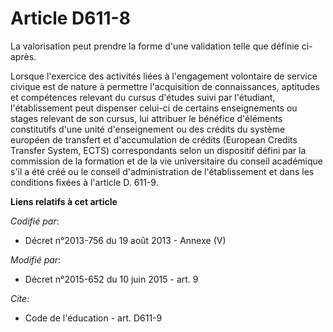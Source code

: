 # Article D611-8

La valorisation peut prendre la forme d'une validation telle que définie ci-après. 

Lorsque l'exercice des activités liées à l'engagement volontaire de service civique est de nature à permettre l'acquisition
de connaissances, aptitudes et compétences relevant du cursus d'études suivi par l'étudiant, l'établissement peut dispenser
celui-ci de certains enseignements ou stages relevant de son cursus, lui attribuer le bénéfice d'éléments constitutifs d'une
unité d'enseignement ou des crédits du système européen de transfert et d'accumulation de crédits (European Credits Transfer
System, ECTS) correspondants selon un dispositif défini par    la commission de la formation et de la vie universitaire du
conseil académique s'il a été créé ou le conseil d'administration de l'établissement et dans les conditions fixées à
l'article D. 611-9.

**Liens relatifs à cet article**

_Codifié par_:

  - Décret n°2013-756 du 19 août 2013 -  Annexe (V)

_Modifié par_:

  - Décret n°2015-652 du 10 juin 2015 - art. 9

_Cite_:

  - Code de l'éducation - art. D611-9

